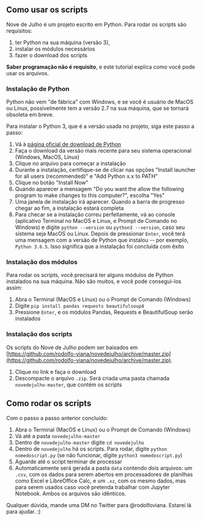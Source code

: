 ## __Como usar os scripts__

Nove de Julho é um projeto escrito em Python. Para rodar os scripts são requisitos:

1. ter Python na sua máquina (versão 3),
2. instalar os módulos necessários
3. fazer o download dos scripts

__Saber programação não é requisito__, e este tutorial explica como você pode usar os arquivos.

### __Instalação de Python__

Python não vem "de fábrica" com Windows, e se você é usuário de MacOS ou Linux, possivelmente tem a versão 2.7 na sua máquina, que se tornará obsoleta em breve.

Para instalar o Python 3, que é a versão usada no projeto, siga este passo a passo:

1. Vá à [página oficial de download de Python](https://www.python.org/downloads/)
2. Faça o download da versão mais recente para seu sistema operacional (Windows, MacOS, Linux)
3. Clique no arquivo para começar a instalação
4. Durante a instalação, certifique-se de clicar nas opções "Install launcher for all users (recommended)" e "Add Python x.x to PATH"
5. Clique no botão "Install Now"
6. Quando aparecer a mensagem "Do you want the allow the following program to make changes to this computer?", escolha "Yes"
7. Uma janela de instalação irá aparecer. Quando a barra de progresso chegar ao fim, a instalação estará completa
8. Para checar se a instalação correu perfeitamente, vá ao console (aplicativo Terminal no MacOS e Linux, e Prompt de Comando no Windows) e digite `python --version` ou `python3 --version`, caso seu sistema seja MacOS ou Linux. Depois de pressionar `Enter`, você terá uma mensagem com a versão de Python que instalou -- por exemplo, `Python 3.6.5`. Isso significa que a instalação foi concluída com êxito

### __Instalação dos módulos__

Para rodar os scripts, você precisará ter alguns módulos de Python instalados na sua máquina. Não são muitos, e você pode consegui-los assim:

1. Abra o Terminal (MacOS e Linux) ou o Prompt de Comando (Windows)
2. Digite `pip install pandas requests beautifulsoup4`
3. Pressione `Enter`, e os módulos Pandas, Requests e BeautifulSoup serão instalados

### __Instalação dos scripts__

Os scripts do Nove de Julho podem ser baixados em [https://github.com/rodolfo-viana/novedejulho/archive/master.zip](https://github.com/rodolfo-viana/novedejulho/archive/master.zip).

1. Clique no link e faça o download
2. Descompacte o arquivo `.zip`. Será criada uma pasta chamada `novedejulho-master`, que contém os scripts

## __Como rodar os scripts__

Com o passo a passo anterior concluído:

1. Abra o Terminal (MacOS e Linux) ou o Prompt de Comando (Windows)
2. Vá até a pasta `novedejulho-master`
3. Dentro de `novedejulho-master` digite `cd novedejulho`
4. Dentro de `novedejulho` há os scripts. Para rodar, digite `python nomedoscript.py` (se não funcionar, digite `python3 nomedoscript.py`)
5. Aguarde até o script terminar de processar
6. Automaticamente será gerada a pasta `data` contendo dois arquivos: um `.csv`, com os dados para serem abertos em processadores de planilhas como Excel e LibreOffice Calc, e um `.xz`, com os mesmo dados, mas para serem usados caso você pretenda trabalhar com Jupyter Notebook. Ambos os arquivos são idênticos.

Qualquer dúvida, mande uma DM no Twitter para @rodolfoviana. Estarei lá para ajudar. :)


